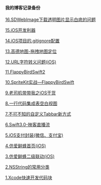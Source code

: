 #### 我的博客记录备份



[16.SDWebImage下载透明图片显示白底的问题](https://github.com/JingJing-Lin/Blog/blob/master/Blog/SDWebImage下载透明图片显示白底的问题.md)

[15.iOS开发利器](https://github.com/JingJing-Lin/Blog/blob/master/Blog/iOS开发利器.md)

[14.iOS项目的.gitignore配置](https://github.com/JingJing-Lin/Blog/blob/master/Blog/iOS项目的.gitignore配置.md)

[13.高德地图-拖拽地图定位](https://github.com/JingJing-Lin/Blog/blob/master/Blog/高德地图-拖拽地图定位.md)

[12.URL字符转义问题(iOS)](https://github.com/JingJing-Lin/Blog/blob/master/Blog/URL字符转义问题(iOS).md)

[11.FlappyBirdSwift2](https://github.com/JingJing-Lin/Blog/blob/master/Blog/FlappyBirdSwift2.md)

[10.SpriteKit实战—FlappyBirdSwift](https://github.com/JingJing-Lin/Blog/blob/master/Blog/SpriteKit实战—FlappyBirdSwift.md)

[9.老司机带带我之iOS干货](https://github.com/JingJing-Lin/Blog/blob/master/Blog/老司机带带我之iOS干货.md)

[8.一行代码集成表空白视图](https://github.com/JingJing-Lin/Blog/blob/master/Blog/一行代码集成表空白视图.md)

[7.不可不知的自定义Tabbar新方式](https://github.com/JingJing-Lin/Blog/blob/master/Blog/不可不知的自定义Tabbar新方式.md)

[6.Swift3.0-映客直播流](https://github.com/JingJing-Lin/Blog/blob/master/Blog/Swift3.0-映客直播流.md)

[5.iOS支付封装(微信、支付宝)](https://github.com/JingJing-Lin/Blog/blob/master/Blog/iOS支付封装(微信、支付宝).md)

[4.仿爱鲜蜂首页(iOS)](https://github.com/JingJing-Lin/Blog/blob/master/Blog/仿爱鲜蜂首页(iOS).md)

[3.仿爱鲜蜂二级联动(iOS)](https://github.com/JingJing-Lin/Blog/blob/master/Blog/仿爱鲜蜂二级联动(iOS).md)   

[2.NSString的常用分类](https://github.com/JingJing-Lin/Blog/blob/master/Blog/NSString的常用分类.md)

[1.Xcode快速开发代码块](https://github.com/JingJing-Lin/Blog/blob/master/Blog/Xcode快速开发代码块.md)

